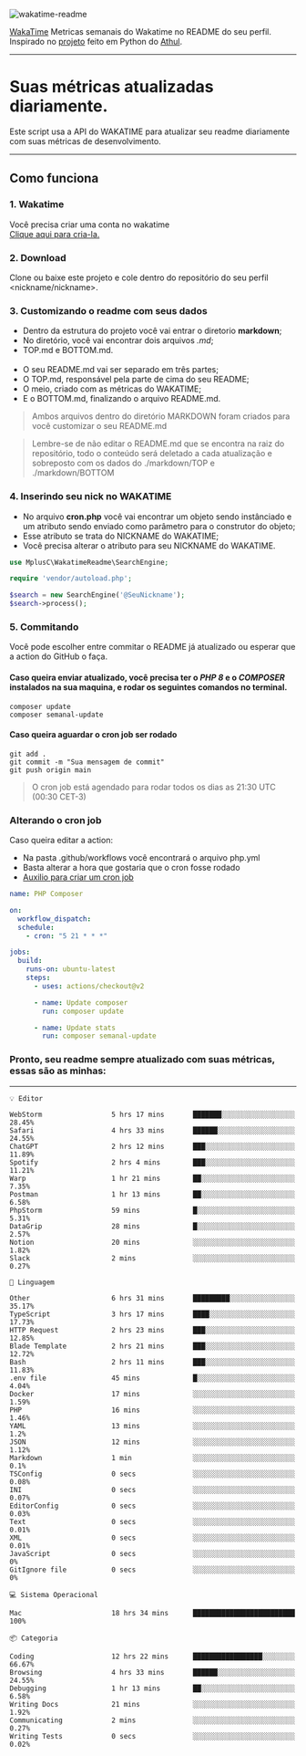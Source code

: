 ![wakatime-readme](https://socialify.git.ci/bymatheus/wakatime-readme/image?description=1&descriptionEditable=M%C3%A9tricas%20semanais%20do%20Wakatime%20no%20seu%20README%20de%20perfil.&font=KoHo&forks=1&language=1&owner=1&pattern=Signal&stargazers=1&theme=Dark)

[WakaTime](https://wakatime.com) Metricas semanais do Wakatime no README do seu perfil. <br>
Inspirado no [projeto](https://github.com/athul/waka-readme) feito em Python do [Athul](https://github.com/athul).
___

# Suas métricas atualizadas diariamente.
Este script usa a API do WAKATIME para atualizar seu readme diariamente com suas métricas de desenvolvimento.

___

## Como funciona

### 1. Wakatime
Você precisa criar uma conta no wakatime <br>
[Clique aqui para cria-la.](https://wakatime.com) 

### 2. Download
Clone ou baixe este projeto e cole dentro do repositório do seu perfil <nickname/nickname>.

### 3. Customizando o readme com seus dados
- Dentro da estrutura do projeto você vai entrar o diretorio **markdown**;  
- No diretório, você vai encontrar dois arquivos *.md*;
- TOP.md e BOTTOM.md.
<br><br>
- O seu README.md vai ser separado em três partes; 
- O TOP.md, responsável pela parte de cima do seu README;
- O meio, criado com as métricas do WAKATIME;
- E o BOTTOM.md, finalizando o arquivo README.md.<br>

> Ambos arquivos dentro do diretório MARKDOWN foram criados para você customizar o seu README.md

> Lembre-se de não editar o README.md que se encontra na raiz do repositório, todo o conteúdo será deletado a cada atualização e sobreposto com os dados do ./markdown/TOP e ./markdown/BOTTOM

### 4. Inserindo seu nick no WAKATIME
- No arquivo **cron.php** você vai encontrar um objeto sendo instânciado e um atributo sendo enviado como parâmetro para o construtor do objeto;
- Esse atributo se trata do NICKNAME do WAKATIME;
- Você precisa alterar o atributo para seu NICKNAME do WAKATIME.

```php
use MplusC\WakatimeReadme\SearchEngine;

require 'vendor/autoload.php';

$search = new SearchEngine('@SeuNickname');
$search->process();
```

### 5. Commitando
Você pode escolher entre commitar o README já atualizado ou esperar que a action do GitHub o faça. <br>

#### Caso queira enviar atualizado, você precisa ter o *PHP 8* e o *COMPOSER* instalados na sua maquina, e rodar os seguintes comandos no terminal.
```composer
composer update
composer semanal-update 
```

#### Caso queira aguardar o cron job ser rodado 
```git 
git add .
git commit -m "Sua mensagem de commit"
git push origin main
```

>O cron job está agendado para rodar todos os dias as 21:30 UTC (00:30 CET-3) 

### Alterando o cron job
Caso queira editar a action:

- Na pasta .github/workflows você encontrará o arquivo php.yml
- Basta alterar a hora que gostaria que o cron fosse rodado
- [Auxilio para criar um cron job](https://crontab.guru)

```yml
name: PHP Composer

on:
  workflow_dispatch:
  schedule:
    - cron: "5 21 * * *"

jobs:
  build:
    runs-on: ubuntu-latest
    steps:
      - uses: actions/checkout@v2

      - name: Update composer
        run: composer update

      - name: Update stats
        run: composer semanal-update
```

### Pronto, seu readme sempre atualizado com suas métricas, essas são as minhas:

___
```text
💡 Editor

WebStorm                 5 hrs 17 mins       ███████░░░░░░░░░░░░░░░░░░     28.45%
Safari                   4 hrs 33 mins       ██████░░░░░░░░░░░░░░░░░░░     24.55%
ChatGPT                  2 hrs 12 mins       ███░░░░░░░░░░░░░░░░░░░░░░     11.89%
Spotify                  2 hrs 4 mins        ███░░░░░░░░░░░░░░░░░░░░░░     11.21%
Warp                     1 hr 21 mins        ██░░░░░░░░░░░░░░░░░░░░░░░      7.35%
Postman                  1 hr 13 mins        ██░░░░░░░░░░░░░░░░░░░░░░░      6.58%
PhpStorm                 59 mins             █░░░░░░░░░░░░░░░░░░░░░░░░      5.31%
DataGrip                 28 mins             █░░░░░░░░░░░░░░░░░░░░░░░░      2.57%
Notion                   20 mins             ░░░░░░░░░░░░░░░░░░░░░░░░░      1.82%
Slack                    2 mins              ░░░░░░░░░░░░░░░░░░░░░░░░░      0.27%
```
```text
💬 Linguagem

Other                    6 hrs 31 mins       █████████░░░░░░░░░░░░░░░░     35.17%
TypeScript               3 hrs 17 mins       ████░░░░░░░░░░░░░░░░░░░░░     17.73%
HTTP Request             2 hrs 23 mins       ███░░░░░░░░░░░░░░░░░░░░░░     12.85%
Blade Template           2 hrs 21 mins       ███░░░░░░░░░░░░░░░░░░░░░░     12.72%
Bash                     2 hrs 11 mins       ███░░░░░░░░░░░░░░░░░░░░░░     11.83%
.env file                45 mins             █░░░░░░░░░░░░░░░░░░░░░░░░      4.04%
Docker                   17 mins             ░░░░░░░░░░░░░░░░░░░░░░░░░      1.59%
PHP                      16 mins             ░░░░░░░░░░░░░░░░░░░░░░░░░      1.46%
YAML                     13 mins             ░░░░░░░░░░░░░░░░░░░░░░░░░       1.2%
JSON                     12 mins             ░░░░░░░░░░░░░░░░░░░░░░░░░      1.12%
Markdown                 1 min               ░░░░░░░░░░░░░░░░░░░░░░░░░       0.1%
TSConfig                 0 secs              ░░░░░░░░░░░░░░░░░░░░░░░░░      0.08%
INI                      0 secs              ░░░░░░░░░░░░░░░░░░░░░░░░░      0.07%
EditorConfig             0 secs              ░░░░░░░░░░░░░░░░░░░░░░░░░      0.03%
Text                     0 secs              ░░░░░░░░░░░░░░░░░░░░░░░░░      0.01%
XML                      0 secs              ░░░░░░░░░░░░░░░░░░░░░░░░░      0.01%
JavaScript               0 secs              ░░░░░░░░░░░░░░░░░░░░░░░░░         0%
GitIgnore file           0 secs              ░░░░░░░░░░░░░░░░░░░░░░░░░         0%
```
```text
💻 Sistema Operacional

Mac                      18 hrs 34 mins      █████████████████████████       100%
```
```text
📦 Categoria

Coding                   12 hrs 22 mins      █████████████████░░░░░░░░     66.67%
Browsing                 4 hrs 33 mins       ██████░░░░░░░░░░░░░░░░░░░     24.55%
Debugging                1 hr 13 mins        ██░░░░░░░░░░░░░░░░░░░░░░░      6.58%
Writing Docs             21 mins             ░░░░░░░░░░░░░░░░░░░░░░░░░      1.92%
Communicating            2 mins              ░░░░░░░░░░░░░░░░░░░░░░░░░      0.27%
Writing Tests            0 secs              ░░░░░░░░░░░░░░░░░░░░░░░░░      0.02%
```
